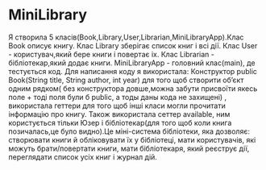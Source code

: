 # MiniLibrary
Я створила 5 класів(Book,Library,User,Librarian,MiniLibraryApp).Клас Book описує книгу. Клас Library зберігає список книг і всі дії. Клас User - користувач,який бере книги і повертає іх. Клас Librarian - бібліотекар,який додає книги. MiniLibraryApp - головний клас(main), де тестується код. Для написання коду я використала: Конструктор public Book(String title, String author, int year) для того щоб створити об’єкт одним рядком( без конструктора довше,можна забути присвоїти якесь поле + тоді поля були б public, а тоды даны кода не захищені) , використала геттери для того щоб інші класи могли прочитати інформацію про книгу.
Також використала сеттер available, ним користується тільки Юзер і бібліотекар(для того щоб коли книга позичалась,це було видно).Це міні-система бібліотеки, яка дозволяє: створювати книги й обліковувати їх у бібліотеці, мати користувачів, які можуть брати/повертати книги, мати бібліотекаря, який реєструє дії, переглядати список усіх книг і журнал дій.
